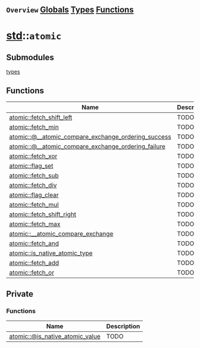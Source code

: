 ## `Overview` [Globals](./globals.md) [Types](./types.md) [Functions](./functions.md)
# [std](./../std.md)::`atomic`
## Submodules
[types](./atomic/types.md)
## Functions
|Name|Description|
|----|-----------|
|[atomic::fetch_shift_left](#todo)|TODO|
|[atomic::fetch_min](#todo)|TODO|
|[atomic::@__atomic_compare_exchange_ordering_success](#todo)|TODO|
|[atomic::@__atomic_compare_exchange_ordering_failure](#todo)|TODO|
|[atomic::fetch_xor](#todo)|TODO|
|[atomic::flag_set](#todo)|TODO|
|[atomic::fetch_sub](#todo)|TODO|
|[atomic::fetch_div](#todo)|TODO|
|[atomic::flag_clear](#todo)|TODO|
|[atomic::fetch_mul](#todo)|TODO|
|[atomic::fetch_shift_right](#todo)|TODO|
|[atomic::fetch_max](#todo)|TODO|
|[atomic::__atomic_compare_exchange](#todo)|TODO|
|[atomic::fetch_and](#todo)|TODO|
|[atomic::is_native_atomic_type](#todo)|TODO|
|[atomic::fetch_add](#todo)|TODO|
|[atomic::fetch_or](#todo)|TODO|
## Private
### Functions
|Name|Description|
|----|-----------|
|[atomic::@is_native_atomic_value](#todo)|TODO|
